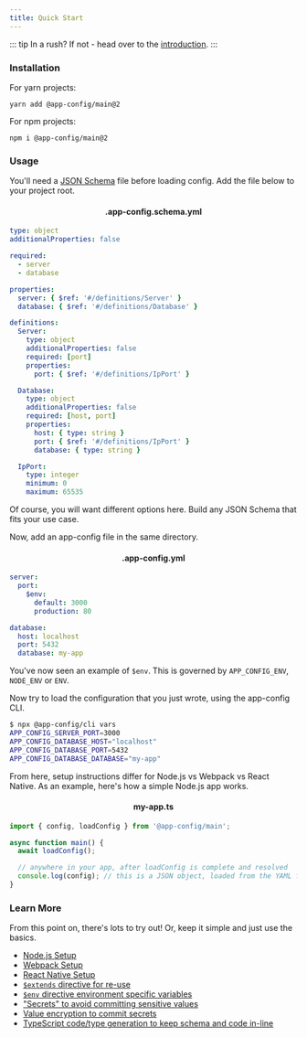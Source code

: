 ```yaml
---
title: Quick Start
---
```


::: tip In a rush?
If not - head over to the [introduction](./README.md).
:::

### Installation

For yarn projects:

```
yarn add @app-config/main@2
```

For npm projects:

```
npm i @app-config/main@2
```

### Usage

You'll need a [JSON Schema](https://json-schema.org/) file before loading config.
Add the file below to your project root.

<h4 style="text-align:center">.app-config.schema.yml</h4>

```yaml
type: object
additionalProperties: false

required:
  - server
  - database

properties:
  server: { $ref: '#/definitions/Server' }
  database: { $ref: '#/definitions/Database' }

definitions:
  Server:
    type: object
    additionalProperties: false
    required: [port]
    properties:
      port: { $ref: '#/definitions/IpPort' }

  Database:
    type: object
    additionalProperties: false
    required: [host, port]
    properties:
      host: { type: string }
      port: { $ref: '#/definitions/IpPort' }
      database: { type: string }

  IpPort:
    type: integer
    minimum: 0
    maximum: 65535
```

Of course, you will want different options here. Build any JSON Schema that fits your use case.

Now, add an app-config file in the same directory.

<h4 style="text-align:center">.app-config.yml</h4>

```yaml
server:
  port:
    $env:
      default: 3000
      production: 80

database:
  host: localhost
  port: 5432
  database: my-app
```

You've now seen an example of `$env`. This is governed by `APP_CONFIG_ENV`, `NODE_ENV` or `ENV`.

Now try to load the configuration that you just wrote, using the app-config CLI.

```sh
$ npx @app-config/cli vars
APP_CONFIG_SERVER_PORT=3000
APP_CONFIG_DATABASE_HOST="localhost"
APP_CONFIG_DATABASE_PORT=5432
APP_CONFIG_DATABASE_DATABASE="my-app"
```

From here, setup instructions differ for Node.js vs Webpack vs React Native. As an example,
here's how a simple Node.js app works.

<h4 style="text-align:center">my-app.ts</h4>

```typescript
import { config, loadConfig } from '@app-config/main';

async function main() {
  await loadConfig();

  // anywhere in your app, after loadConfig is complete and resolved
  console.log(config); // this is a JSON object, loaded from the YAML file
}
```

### Learn More
From this point on, there's lots to try out! Or, keep it simple and just use the basics.

- [Node.js Setup](../node/README.md)
- [Webpack Setup](../webpack/README.md)
- [React Native Setup](../react-native/README.md)
- [`$extends` directive for re-use](./extensions.md)
- [`$env` directive environment specific variables](./extensions.md)
- ["Secrets" to avoid committing sensitive values](./secrets.md)
- [Value encryption to commit secrets](./encryption.md)
- [TypeScript code/type generation to keep schema and code in-line](./codegen.md)

